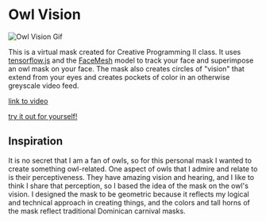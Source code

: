 
# Owl Vision

  ![Owl Vision Gif](https://github.com/Adv3ntur3rz/Owl-Vision/blob/main/images/owlVision.gif)

  This is a virtual mask created for Creative Programming II class. It uses [tensorflow.js](https://www.tensorflow.org/js) and the [FaceMesh](https://github.com/tensorflow/tfjs-models/tree/master/facemesh) model to track your face and superimpose an owl mask on your face. The mask also creates circles of "vision" that extend from your eyes and creates pockets of color in an otherwise greyscale video feed.

  [link to video](https://youtu.be/SU0atboS5fg)

  [try it out for yourself!](https://randielzoquier.com/web_projects/owlvision/)

## Inspiration

  It is no secret that I am a fan of owls, so for this personal mask I wanted to create something owl-related. One aspect of owls that I admire and relate to is their perceptiveness. They have amazing vision and hearing, and I like to think I share that perception, so I based the idea of the mask on the owl's vision. I designed the mask to be geometric because it reflects my logical and technical approach in creating things, and the colors and tall horns of the mask reflect traditional Dominican carnival masks.
